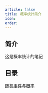 ```yaml
---
article: false
title: 概率统计简介
icon: 
order:
---
```

## 简介
这是概率统计的笔记
## 目录
[随机事件与概率](./statistics-1.md)
